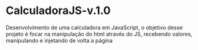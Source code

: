 # CalculadoraJS-v.1.0
Desenvolvimento de uma calculadora em JavaScript, o objetivo desse projeto é focar na manipulação do html através do JS, recebendo valores, manipulando e injetando de volta a página
